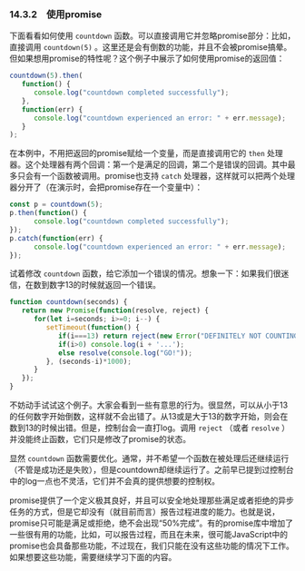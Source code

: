 ### 14.3.2　使用promise

下面看看如何使用 `countdown` 函数。可以直接调用它并忽略promise部分：比如，直接调用 `countdown(5)` 。这里还是会有倒数的功能，并且不会被promise搞晕。但如果想用promise的特性呢？这个例子中展示了如何使用promise的返回值：

```javascript
countdown(5).then(
   function() {
      console.log("countdown completed successfully");
   },
   function(err) {
      console.log("countdown experienced an error: " + err.message);
   }
); 
```

在本例中，不用把返回的promise赋给一个变量，而是直接调用它的 `then` 处理器。这个处理器有两个回调：第一个是满足的回调，第二个是错误的回调。其中最多只会有一个函数被调用。promise也支持 `catch` 处理器，这样就可以把两个处理器分开了（在演示时，会把promise存在一个变量中）：

```javascript
const p = countdown(5);
p.then(function() {
      console.log("countdown completed successfully");
});
p.catch(function(err) {
      console.log("countdown experienced an error: " + err.message);
});
```

试着修改 `countdown` 函数，给它添加一个错误的情况。想象一下：如果我们很迷信，在数到数字13的时候就返回一个错误。

```javascript
function countdown(seconds) {
   return new Promise(function(resolve, reject) {
      for(let i=seconds; i>=0; i--) {
         setTimeout(function() {
            if(i===13) return reject(new Error("DEFINITELY NOT COUNTING THAT"));
            if(i>0) console.log(i + '...');
            else resolve(console.log("GO!"));
         }, (seconds-i)*1000);
      }
   });
} 
```

不妨动手试试这个例子。大家会看到一些有意思的行为。很显然，可以从小于13的任何数字开始倒数，这样就不会出错了。从13或是大于13的数字开始，则会在数到13的时候出错。但是，控制台会一直打log。调用 `reject` （或者 `resolve` ）并没能终止函数，它们只是修改了promise的状态。

显然 `countdown` 函数需要优化。通常，并不希望一个函数在被处理后还继续运行（不管是成功还是失败），但是countdown却继续运行了。之前早已提到过控制台中的log一点也不灵活，它们并不会真的提供想要的控制权。

promise提供了一个定义极其良好，并且可以安全地处理那些满足或者拒绝的异步任务的方式，但是它却没有（就目前而言）报告过程进度的能力。也就是说，promise只可能是满足或拒绝，绝不会出现“50%完成”。有的promise库中增加了一些很有用的功能，比如，可以报告过程，而且在未来，很可能JavaScript中的promise也会具备那些功能，不过现在，我们只能在没有这些功能的情况下工作。如果想要这些功能，需要继续学习下面的内容。

